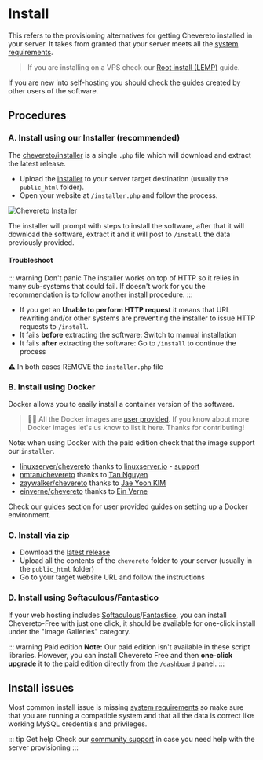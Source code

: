 # Install

This refers to the provisioning alternatives for getting Chevereto installed in your server. It takes from granted that your server meets all the [system requirements](./requirements.md).

> If you are installing on a VPS check our [Root install (LEMP)](./root-install.md) guide.

If you are new into self-hosting you should check the [guides](../contributed.md#guides) created by other users of the software.

## Procedures

### A. Install using our Installer (recommended)

The [chevereto/installer](https://github.com/chevereto/installer) is a single `.php` file which will download and extract the latest release.

- Upload the [installer](https://chevereto.com/download/file/installer) to your server target destination (usually the `public_html` folder).
- Open your website at `/installer.php` and follow the process.

![Chevereto Installer](https://camo.githubusercontent.com/1c1a868703419338eb6b01802270171b4bbb134d/68747470733a2f2f63686576657265746f2e636f6d2f7372632f696d672f696e7374616c6c65722f73637265656e2d76322e706e673f3230313930363233)

The installer will prompt with steps to install the software, after that it will download the software, extract it and it will post to `/install` the data previously provided.

#### Troubleshoot

::: warning Don't panic
The installer works on top of HTTP so it relies in many sub-systems that could fail. If doesn't work for you the recommendation is to follow another install procedure.
:::

- If you get an **Unable to perform HTTP request** it means that URL rewriting and/or other systems are preventing the installer to issue HTTP requests to `/install`.
- It fails **before** extracting the software: Switch to manual installation
- It fails **after** extracting the software: Go to `/install` to continue the process

⚠ In both cases REMOVE the `installer.php` file

### B. Install using Docker

Docker allows you to easily install a container version of the software.

> 👏🏾 All the Docker images are [user provided](https://hub.docker.com/search?q=chevereto&type=image). If you know about more Docker images let's us know to list it here. Thanks for contributing!

Note: when using Docker with the paid edition check that the image support our `installer`.

- [linuxserver/chevereto](https://hub.docker.com/r/linuxserver/chevereto) thanks to [linuxserver.io](https://www.linuxserver.io/) - [support](https://forums.unraid.net/topic/97235-support-linuxserverio-chevereto/)
- [nmtan/chevereto](https://hub.docker.com/r/nmtan/chevereto/) thanks to [Tan Nguyen](https://github.com/tanmng)
- [zaywalker/chevereto](https://hub.docker.com/r/zaywalker/chevereto) thanks to [Jae Yoon KIM](https://github.com/zaywalker)
- [einverne/chevereto](https://hub.docker.com/r/einverne/chevereto) thanks to [Ein Verne](https://github.com/einverne)

Check our [guides](../contributed.md#guides) section for user provided guides on setting up a Docker environment.

### C. Install via zip

- Download the [latest release](https://chevereto.com/panel/downloads)
- Upload all the contents of the `chevereto` folder to your server (usually in the `public_html` folder)
- Go to your target website URL and follow the instructions

### D. Install using Softaculous/Fantastico

If your web hosting includes [Softaculous](https://softaculous.com/)/[Fantastico](https://netenberg.com/fantastico.php), you can install Chevereto-Free with just one click, it should be available for one-click install under the "Image Galleries" category.

::: warning Paid edition
**Note:** Our paid edition isn't available in these script libraries. However, you can install Chevereto Free and then **one-click upgrade** it to the paid edition directly from the `/dashboard` panel.
:::

## Install issues

Most common install issue is missing [system requirements](./requirements.md) so make sure that you are running a compatible system and that all the data is correct like working MySQL credentials and privileges.

::: tip Get help
Check our [community support](https://chevereto.com/community/categories/support.43/) in case you need help with the server provisioning
:::
